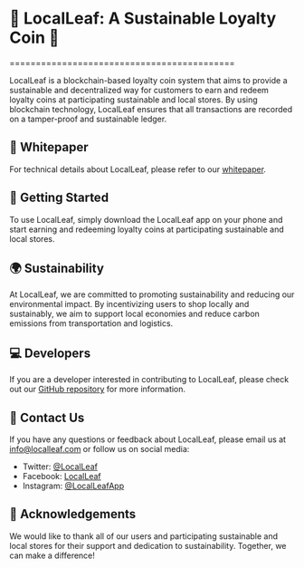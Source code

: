 # 🌱 LocalLeaf: A Sustainable Loyalty Coin 🌱
===========================================

LocalLeaf is a blockchain-based loyalty coin system that aims to provide a sustainable and decentralized way for customers to earn and redeem loyalty coins at participating sustainable and local stores. By using blockchain technology, LocalLeaf ensures that all transactions are recorded on a tamper-proof and sustainable ledger.

📝 Whitepaper
-------------

For technical details about LocalLeaf, please refer to our [whitepaper](https://chat.openai.com/whitepaper.pdf).

🚀 Getting Started
------------------

To use LocalLeaf, simply download the LocalLeaf app on your phone and start earning and redeeming loyalty coins at participating sustainable and local stores.

🌍 Sustainability
-----------------

At LocalLeaf, we are committed to promoting sustainability and reducing our environmental impact. By incentivizing users to shop locally and sustainably, we aim to support local economies and reduce carbon emissions from transportation and logistics.

💻 Developers
-------------

If you are a developer interested in contributing to LocalLeaf, please check out our [GitHub repository](https://github.com/LocalLeaf) for more information.

📧 Contact Us
-------------

If you have any questions or feedback about LocalLeaf, please email us at <info@localleaf.com> or follow us on social media:

-   Twitter: [@LocalLeaf](https://twitter.com/LocalLeaf)
-   Facebook: [LocalLeaf](https://www.facebook.com/LocalLeaf)
-   Instagram: [@LocalLeafApp](https://www.instagram.com/LocalLeafApp/)

🙏 Acknowledgements
-------------------

We would like to thank all of our users and participating sustainable and local stores for their support and dedication to sustainability. Together, we can make a difference!
